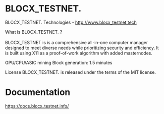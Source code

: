 # BLOCX_TESTNET.

BLOCX_TESTNET. Technologies - http://www.blocx_testnet.tech

What is BLOCX_TESTNET. ? <br><br>
BLOCX_TESTNET is is a comprehensive all-in-one computer manager designed to meet diverse needs while prioritizing security and efficiency. It is built using X11 as a proof-of-work algorithm with added masternodes.

GPU/CPU/ASIC mining
Block generation: 1.5 minutes

License
BLOCX_TESTNET. is released under the terms of the MIT license.

# Documentation

https://docs.blocx_testnet.info/
